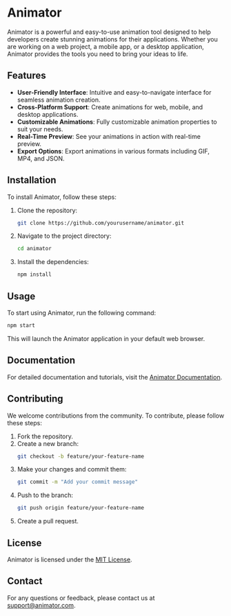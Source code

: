 # Animator

Animator is a powerful and easy-to-use animation tool designed to help developers create stunning animations for their applications. Whether you are working on a web project, a mobile app, or a desktop application, Animator provides the tools you need to bring your ideas to life.

## Features

- **User-Friendly Interface**: Intuitive and easy-to-navigate interface for seamless animation creation.
- **Cross-Platform Support**: Create animations for web, mobile, and desktop applications.
- **Customizable Animations**: Fully customizable animation properties to suit your needs.
- **Real-Time Preview**: See your animations in action with real-time preview.
- **Export Options**: Export animations in various formats including GIF, MP4, and JSON.

## Installation

To install Animator, follow these steps:

1. Clone the repository:
    ```bash
    git clone https://github.com/yourusername/animator.git
    ```
2. Navigate to the project directory:
    ```bash
    cd animator
    ```
3. Install the dependencies:
    ```bash
    npm install
    ```

## Usage

To start using Animator, run the following command:
```bash
npm start
```
This will launch the Animator application in your default web browser.

## Documentation

For detailed documentation and tutorials, visit the [Animator Documentation](https://yourdocumentationlink.com).

## Contributing

We welcome contributions from the community. To contribute, please follow these steps:

1. Fork the repository.
2. Create a new branch:
    ```bash
    git checkout -b feature/your-feature-name
    ```
3. Make your changes and commit them:
    ```bash
    git commit -m "Add your commit message"
    ```
4. Push to the branch:
    ```bash
    git push origin feature/your-feature-name
    ```
5. Create a pull request.

## License

Animator is licensed under the [MIT License](LICENSE).

## Contact

For any questions or feedback, please contact us at [support@animator.com](mailto:support@animator.com).
